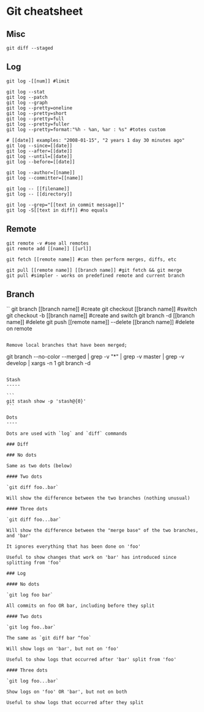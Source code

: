Git cheatsheet
==============

Misc
----

```
git diff --staged
```

Log
---

```
git log -[[num]] #limit

git log --stat
git log --patch
git log --graph
git log --pretty=oneline
git log --pretty=short
git log --pretty=full
git log --pretty=fuller
git log --pretty=format:"%h - %an, %ar : %s" #totes custom

# [[date]] examples: "2008-01-15", "2 years 1 day 30 minutes ago"
git log --since=[[date]]
git log --after=[[date]]
git log --until=[[date]]
git log --before=[[date]]

git log --author=[[name]]
git log --committer=[[name]]

git log -- [[filename]]
git log -- [[directory]]

git log --grep="[[text in commit message]]"
git log -S[[text in diff]] #no equals
```

Remote
------

```
git remote -v #see all remotes
git remote add [[name]] [[url]]

git fetch [[remote name]] #can then perform merges, diffs, etc

git pull [[remote name]] [[branch name]] #git fetch && git merge
git pull #simpler - works on predefined remote and current branch
```

Branch
------

``
git branch [[branch name]] #create
git checkout [[branch name]] #switch
git checkout -b [[branch name]] #create and switch
git branch -d [[branch name]] #delete
git push [[remote name]] --delete [[branch name]] #delete on remote
```

Remove local branches that have been merged;

```
git branch --no-color --merged | grep -v "\*" | grep -v master | grep -v develop | xargs -n 1 git branch -d
````

Stash
-----

```
git stash show -p 'stash@{0}'
```

Dots
----

Dots are used with `log` and `diff` commands

### Diff

### No dots

Same as two dots (below)

#### Two dots

`git diff foo..bar`

Will show the difference between the two branches (nothing unusual)

#### Three dots

`git diff foo...bar`

Will show the difference between the "merge base" of the two branches, and 'bar'

It ignores everything that has been done on 'foo'

Useful to show changes that work on 'bar' has introduced since splitting from 'foo'

### Log

#### No dots

`git log foo bar`

All commits on foo OR bar, including before they split

#### Two dots

`git log foo..bar`

The same as `git diff bar ^foo`

Will show logs on 'bar', but not on 'foo'

Useful to show logs that occurred after 'bar' split from 'foo'

#### Three dots

`git log foo...bar`

Show logs on 'foo' OR 'bar', but not on both

Useful to show logs that occurred after they split


